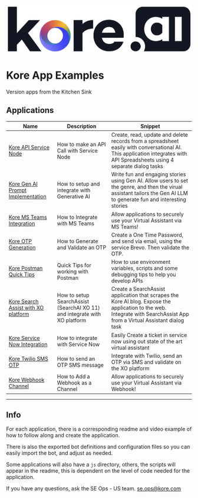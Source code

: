 ![kore logo](./assets/kore-logo.png)
# Kore App Examples

Version apps from the Kitchen Sink

## Applications 

| Name | Description | Snippet |
| ---- | ----------- | ------- |
| [Kore API Service Node](./kore-api-service-node) | How to make an API Call with Service Node | Create, read, update and delete records from a spreadsheet easily with conversational AI. This application integrates with API Spreadsheets using 4 separate dialog tasks |
| [Kore Gen AI Prompt Implementation](./kore-genai-prompt-implementation) | How to setup and integrate with Generative AI | Write fun and engaging stories using Gen AI. Allow users to set the genre, and then the virual assistant tailors the Gen AI LLM to generate fun and interesting stories |
| [Kore MS Teams Integration](./kore-ms-teams) | How to Integrate with MS Teams | Allow applications to securely use your Virtual Assistant via MS Teams! |
| [Kore OTP Generation](./kore-otp-generation) | How to Generate and Validate an OTP | Create a One Time Password, and send via email, using the service Brevo. Then validate the OTP. |  
| [Kore Postman Quick Tips](./kore-postman-quick-tips) | Quick Tips for working with Postman | How to use environment variables, scripts and some debugging tips to help you develop APIs
| [Kore Search Assist with XO platform](./kore-search-assist-xo-platform) | How to setup SearchAssist (SearchAI XO 11) and integrate with XO platform | Create a SearchAssist application that scrapes the Kore AI blog. Expose the application to the web. Integrate with SearchAssist App from a Virtual Assistant dialog task |
| [Kore Service Now Integration](./kore-service-now-integration)| How to integrate with Service Now | Easily Create a ticket in service now using out state of the art virtual assistant|
| [Kore Twilio SMS OTP](./kore-twilio-sms)| How to send an OTP SMS message | Integrate with Twilio, send an OTP via SMS and validate on the XO platform |
| [Kore Webhook Channel](./kore-webhook-channel) | How to Add a Webhook as a Channel | Allow applications to securely use your Virtual Assistant via Webhook! |
----

## Info
For each application, there is a corresponding readme and video example of how to follow along and create the application.

There is also the exported bot definitions and configuration files so you can easily import the bot, and adjust as needed. 

Some applications will also have a `js` directory, others, the scripts will appear in the readme, this is dependent on the level of code needed for the application. 

If you have any questions, ask the SE Ops - US team. se.ops@kore.com
